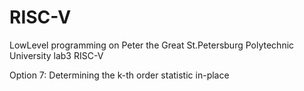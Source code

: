 # RISC-V

LowLevel programming on Peter the Great St.Petersburg Polytechnic University
lab3 RISC-V

Option 7: Determining the k-th order statistic in-place
